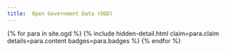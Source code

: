 ```yaml
---
title:  Open Government Data (OGD)
---
```


<dl>

{% for para in site.ogd %}
    {% include hidden-detail.html claim=para.claim details=para.content badges=para.badges %}
{% endfor %}

</dl>